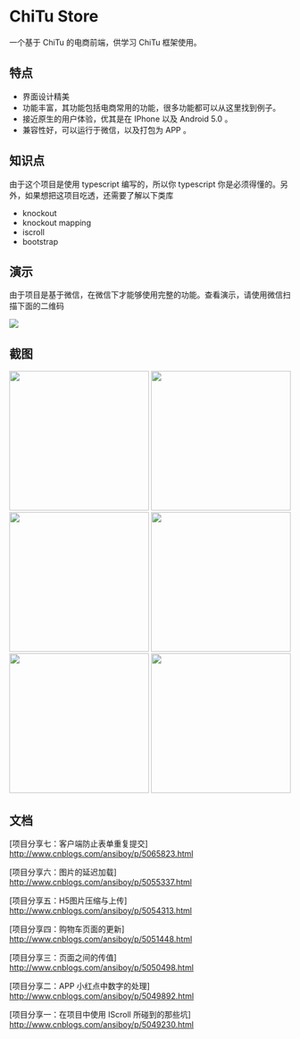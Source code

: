 # ChiTu Store
一个基于 ChiTu 的电商前端，供学习 ChiTu 框架使用。
## 特点
* 界面设计精美
* 功能丰富，其功能包括电商常用的功能，很多功能都可以从这里找到例子。
* 接近原生的用户体验，优其是在 IPhone 以及 Android 5.0  。
* 兼容性好，可以运行于微信，以及打包为 APP 。

## 知识点
由于这个项目是使用 typescript 编写的，所以你 typescript 你是必须得懂的。另外，如果想把这项目吃透，还需要了解以下类库
* knockout
* knockout mapping
* iscroll
* bootstrap

## 演示
由于项目是基于微信，在微信下才能够使用完整的功能。查看演示，请使用微信扫描下面的二维码

<img src="http://images2015.cnblogs.com/blog/24769/201512/24769-20151214114035646-1782417684.jpg"/>

## 截图
<img src="http://images2015.cnblogs.com/blog/24769/201512/24769-20151208122817293-191192690.png" width="250px"/>
<img src="http://images2015.cnblogs.com/blog/24769/201512/24769-20151208122838136-2052553047.png" width="250px"/>
<img src="http://images2015.cnblogs.com/blog/24769/201512/24769-20151208122926277-1352928391.png" width="250px"/>
<img src="http://images2015.cnblogs.com/blog/24769/201512/24769-20151208122954558-601077529.png" width="250px"/>
<img src="http://images2015.cnblogs.com/blog/24769/201512/24769-20151208123025793-515149933.png" width="250px"/>
<img src="http://images2015.cnblogs.com/blog/24769/201512/24769-20151212231220872-677914858.png" width="250px"/>

## 文档
[项目分享七：客户端防止表单重复提交] http://www.cnblogs.com/ansiboy/p/5065823.html

[项目分享六：图片的延迟加载] http://www.cnblogs.com/ansiboy/p/5055337.html

[项目分享五：H5图片压缩与上传] http://www.cnblogs.com/ansiboy/p/5054313.html

[项目分享四：购物车页面的更新] http://www.cnblogs.com/ansiboy/p/5051448.html

[项目分享三：页面之间的传值] http://www.cnblogs.com/ansiboy/p/5050498.html

[项目分享二：APP 小红点中数字的处理] http://www.cnblogs.com/ansiboy/p/5049892.html

[项目分享一：在项目中使用 IScroll 所碰到的那些坑] http://www.cnblogs.com/ansiboy/p/5049230.html
